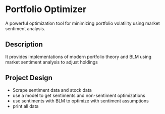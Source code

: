 # Portfolio Optimizer

A powerful optimization tool for minimizing portfolio volatility using market sentiment analysis.

## Description

It provides implementations of modern portfolio theory and BLM using market sentiment analysis to adjust holdings

## Project Design

- Scrape sentiment data and stock data
- use a model to get sentiments and non-sentiment optimizations
- use sentiments with BLM to optimize with sentiment assumptions
- print all data